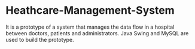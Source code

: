 # Heathcare-Management-System
It is a prototype of a system that manages the data flow in a hospital between doctors, patients and administrators. Java Swing and MySQL are used to build the prototype.
